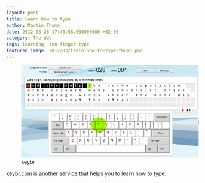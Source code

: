 ```yaml
---
layout: post
title: Learn how to type
author: Martin Thoma
date: 2012-03-26 17:40:58.000000000 +02:00
category: The Web
tags: learning, ten finger type
featured_image: 2012/03/learn-how-to-type-thumb.png
---
```

<figure class="aligncenter">
            <a href="../images/2012/03/keybr.png"><img src="../images/2012/03/keybr.png" alt="keybr - learn how to type" style="max-width:476px;max-height:246px;" class=" wp-image-19691   "/></a>
            <figcaption class="text-center">keybr</figcaption>
        </figure>

<a href="http://keybr.com/">keybr.com</a> is another service that helps you to learn how to type.

